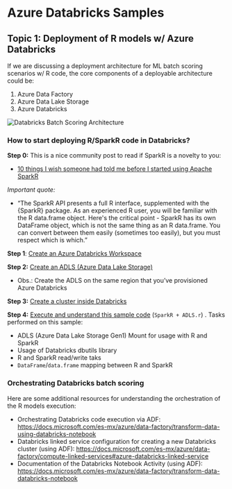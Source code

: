 # Azure Databricks Samples

## Topic 1: Deployment of R models w/ Azure Databricks

If we are discussing a deployment architecture for ML batch scoring scenarios w/ R code, the core components of a deployable architecture could be:
  1. Azure Data Factory
  2. Azure Data Lake Storage
  3. Azure Databricks
  
 ![Databricks Batch Scoring Architecture](https://dm2304files.storage.live.com/y4mMC2EahSYn5bwTF3uwK6LoFAdtb8sSiLtyoOsrpZjU6DaN9UD_HEPZkZYcgkBKbVNrbQZcq_xLsosMim-AQn0M8pquiW73oZ3xOYNLBAoJZhJ5CSwF151fCFeY8yxkv9LRuckjQHMcxcJiTUladvfilRMST1K8N3XyOdgCOOyG3g3c3kRqYeT5wMH1_Z6fc-gwDN8GLXDrkg5z3mJ9jhG8Q/batch-databricks-architecture.png?psid=1&width=843&height=488)

### How to start deploying R/SparkR code in Databricks?

**Step 0:** This is a nice community post to read if SparkR is a novelty to you:
  - [10 things I wish someone had told me before I started using Apache SparkR]
 
*Important quote:*

- “The SparkR API presents a full R interface, supplemented with the {SparkR} package. As an experienced R user, you will be familiar with the R data.frame object. Here's the critical point - SparkR has its own DataFrame object, which is not the same thing as an R data.frame. You can convert between them easily (sometimes too easily), but you must respect which is which.”
 
**Step 1**: [Create an Azure Databricks Workspace]
 
**Step 2:** [Create an ADLS (Azure Data Lake Storage)]

- Obs.: Create the ADLS on the same region that you’ve provisioned Azure Databricks
 
**Step 3:** [Create a cluster inside Databricks]
 
**Step 4:** [Execute and understand this sample code] (`SparkR + ADLS.r`) . Tasks performed on this sample:

- ADLS (Azure Data Lake Storage Gen1) Mount for usage with R and SparkR
- Usage of Databricks dbutils library
- R and SparkR read/write taks
- `DataFrame`/`data.frame` mapping between R and SparkR
 
### Orchestrating Databricks batch scoring 
 
Here are some additional resources for understanding the orchestration of the R models execution:
- Orchestrating Databricks code execution via ADF: https://docs.microsoft.com/es-mx/azure/data-factory/transform-data-using-databricks-notebook
- Databricks linked service configuration for creating a new Databricks cluster (using ADF): https://docs.microsoft.com/es-mx/azure/data-factory/compute-linked-services#azure-databricks-linked-service
- Documentation of the Databricks Notebook Activity (using ADF): https://docs.microsoft.com/es-mx/azure/data-factory/transform-data-databricks-notebook

[10 things I wish someone had told me before I started using Apache SparkR]:https://databricks-prod-cloudfront.cloud.databricks.com/public/4027ec902e239c93eaaa8714f173bcfc/8599738367597028/1792412399382575/3601578643761083/latest.html
[Create an Azure Databricks Workspace]:https://docs.microsoft.com/es-mx/azure/azure-databricks/quickstart-create-databricks-workspace-portal
[Create a cluster inside Databricks]:https://docs.microsoft.com/es-mx/azure/azure-databricks/quickstart-create-databricks-workspace-portal#create-a-spark-cluster-in-databricks
[Create an ADLS (Azure Data Lake Storage)]:https://docs.microsoft.com/pt-br/azure/data-lake-store/data-lake-store-get-started-portal
[Execute and understand this sample code]:https://github.com/nansravn/Databricks101/blob/master/SparkR%20%2B%20ADLS.r
